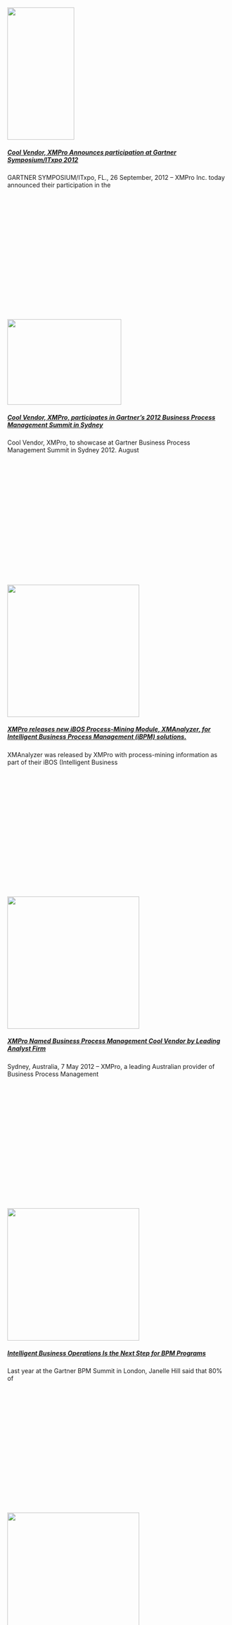 <div class="large-9 col">
<div id="post-list">
<div class="row large-columns-3 medium-columns- small-columns-1">
<div class="col post-item">
<div class="col-inner">
<div class="box box-text-bottom box-blog-post has-hover">
<div class="box-image">
<div class="image-cover" style="padding-top:56%;">
<a aria-label="Cool Vendor, XMPro Announces participation at Gartner Symposium/ITxpo 2012" class="plain" href="https://xmpro.com/cool-vendor-xmpro-announces-participation-at-gartner-symposiumitxpo-2012/">
<img height="300" src="https://xmpro.com/wp-content/uploads/2012/09/Gartner-Symposium-ITxpo_Orlando_Brochure-152x300-1.png" width="152"/>
 </a>
</div>
</div>
<div class="box-text text-center">
<div class="box-text-inner blog-post-inner">
<h5 class="post-title is-large">
<a class="plain" href="https://xmpro.com/cool-vendor-xmpro-announces-participation-at-gartner-symposiumitxpo-2012/">Cool Vendor, XMPro Announces participation at Gartner Symposium/ITxpo 2012</a>
</h5>
<div class="is-divider"></div>
<p class="from_the_blog_excerpt">
GARTNER SYMPOSIUM/ITxpo, FL., 26 September, 2012 – XMPro Inc. today announced their participation in the </p>
</div>
</div>
</div>
</div>
</div><div class="col post-item">
<div class="col-inner">
<div class="box box-text-bottom box-blog-post has-hover">
<div class="box-image">
<div class="image-cover" style="padding-top:56%;">
<a aria-label="Cool Vendor, XMPro, participates in Gartner’s 2012 Business Process Management Summit in Sydney" class="plain" href="https://xmpro.com/cool-vendor-xmpro-participates-in-gartners-2012-business-process-management-summit-in-sydney/">
<img height="194" src="https://xmpro.com/wp-content/uploads/2012/08/XMPro-Stand-Gartner-Symposium.jpg" width="259"/>
 </a>
</div>
</div>
<div class="box-text text-center">
<div class="box-text-inner blog-post-inner">
<h5 class="post-title is-large">
<a class="plain" href="https://xmpro.com/cool-vendor-xmpro-participates-in-gartners-2012-business-process-management-summit-in-sydney/">Cool Vendor, XMPro, participates in Gartner’s 2012 Business Process Management Summit in Sydney</a>
</h5>
<div class="is-divider"></div>
<p class="from_the_blog_excerpt">
Cool Vendor, XMPro, to showcase at Gartner Business Process Management Summit in Sydney 2012. August </p>
</div>
</div>
</div>
</div>
</div><div class="col post-item">
<div class="col-inner">
<div class="box box-text-bottom box-blog-post has-hover">
<div class="box-image">
<div class="image-cover" style="padding-top:56%;">
<a aria-label="XMPro releases new iBOS Process-Mining Module, XMAnalyzer, for Intelligent Business Process Management (iBPM) solutions." class="plain" href="https://xmpro.com/xmpro-releases-new-ibos-process-mining-module-xmanalyzer/">
<img height="300" src="https://xmpro.com/wp-content/uploads/2020/04/Company-Profile-300x300.png" width="300"/>
 </a>
</div>
</div>
<div class="box-text text-center">
<div class="box-text-inner blog-post-inner">
<h5 class="post-title is-large">
<a class="plain" href="https://xmpro.com/xmpro-releases-new-ibos-process-mining-module-xmanalyzer/">XMPro releases new iBOS Process-Mining Module, XMAnalyzer, for Intelligent Business Process Management (iBPM) solutions.</a>
</h5>
<div class="is-divider"></div>
<p class="from_the_blog_excerpt">
XMAnalyzer was released by XMPro with process-mining information as part of their iBOS (Intelligent Business </p>
</div>
</div>
</div>
</div>
</div><div class="col post-item">
<div class="col-inner">
<div class="box box-text-bottom box-blog-post has-hover">
<div class="box-image">
<div class="image-cover" style="padding-top:56%;">
<a aria-label="XMPro Named Business Process Management Cool Vendor by Leading Analyst Firm" class="plain" href="https://xmpro.com/xmpro-cool-vendor-press-release/">
<img height="300" src="https://xmpro.com/wp-content/uploads/2020/04/Company-Profile-300x300.png" width="300"/>
 </a>
</div>
</div>
<div class="box-text text-center">
<div class="box-text-inner blog-post-inner">
<h5 class="post-title is-large">
<a class="plain" href="https://xmpro.com/xmpro-cool-vendor-press-release/">XMPro Named Business Process Management Cool Vendor by Leading Analyst Firm</a>
</h5>
<div class="is-divider"></div>
<p class="from_the_blog_excerpt">
Sydney, Australia, 7 May 2012 – XMPro, a leading Australian provider of Business Process Management </p>
</div>
</div>
</div>
</div>
</div><div class="col post-item">
<div class="col-inner">
<div class="box box-text-bottom box-blog-post has-hover">
<div class="box-image">
<div class="image-cover" style="padding-top:56%;">
<a aria-label="Intelligent Business Operations Is the Next Step for BPM Programs" class="plain" href="https://xmpro.com/intelligent-business-operations-is-the-next-step-for-bpm-programs/">
<img height="300" src="https://xmpro.com/wp-content/uploads/2020/04/Company-Profile-300x300.png" width="300"/>
 </a>
</div>
</div>
<div class="box-text text-center">
<div class="box-text-inner blog-post-inner">
<h5 class="post-title is-large">
<a class="plain" href="https://xmpro.com/intelligent-business-operations-is-the-next-step-for-bpm-programs/">Intelligent Business Operations Is the Next Step for BPM Programs</a>
</h5>
<div class="is-divider"></div>
<p class="from_the_blog_excerpt">
Last year at the Gartner BPM Summit in London, Janelle Hill said that 80% of </p>
</div>
</div>
</div>
</div>
</div><div class="col post-item">
<div class="col-inner">
<div class="box box-text-bottom box-blog-post has-hover">
<div class="box-image">
<div class="image-cover" style="padding-top:56%;">
<a aria-label="XMPro makes sense of “IBO” in the world of “BPM” and “BI” with iBOS" class="plain" href="https://xmpro.com/xmpro-makes-sense-of-ibo-in-the-world-of-bpm-and-bi-with-ibos/">
<img height="300" src="https://xmpro.com/wp-content/uploads/2020/04/Company-Profile-300x300.png" width="300"/>
 </a>
</div>
</div>
<div class="box-text text-center">
<div class="box-text-inner blog-post-inner">
<h5 class="post-title is-large">
<a class="plain" href="https://xmpro.com/xmpro-makes-sense-of-ibo-in-the-world-of-bpm-and-bi-with-ibos/">XMPro makes sense of “IBO” in the world of “BPM” and “BI” with iBOS</a>
</h5>
<div class="is-divider"></div>
<p class="from_the_blog_excerpt">
XMPro makes sense of “IBO” in the world of “BPM” and “BI” with iBOS – </p>
</div>
</div>
</div>
</div>
</div><div class="col post-item">
<div class="col-inner">
<div class="box box-text-bottom box-blog-post has-hover">
<div class="box-image">
<div class="image-cover" style="padding-top:56%;">
<a aria-label="XMPro to participate as a sponsor at Gartner Symposium / ITxpo 2011" class="plain" href="https://xmpro.com/xmpro-to-participate-as-a-sponsor-at-gartner-symposium-itxpo-2011/">
<img height="300" src="https://xmpro.com/wp-content/uploads/2020/04/Company-Profile-300x300.png" width="300"/>
 </a>
</div>
</div>
<div class="box-text text-center">
<div class="box-text-inner blog-post-inner">
<h5 class="post-title is-large">
<a class="plain" href="https://xmpro.com/xmpro-to-participate-as-a-sponsor-at-gartner-symposium-itxpo-2011/">XMPro to participate as a sponsor at Gartner Symposium / ITxpo 2011</a>
</h5>
<div class="is-divider"></div>
<p class="from_the_blog_excerpt">
XMPro to participate as a sponsor at the Gartner Symposium/ITxpo, Gold Coast, 14 – 17 </p>
</div>
</div>
</div>
</div>
</div><div class="col post-item">
<div class="col-inner">
<div class="box box-text-bottom box-blog-post has-hover">
<div class="box-image">
<div class="image-cover" style="padding-top:56%;">
<a aria-label="XMPro, A Solution Provider at the Gartner BPM Summit in Sydney" class="plain" href="https://xmpro.com/xmpro-a-solution-provider-at-the-gartner-bpm-summit-in-sydney/">
<img height="300" src="https://xmpro.com/wp-content/uploads/2020/04/Company-Profile-300x300.png" width="300"/>
 </a>
</div>
</div>
<div class="box-text text-center">
<div class="box-text-inner blog-post-inner">
<h5 class="post-title is-large">
<a class="plain" href="https://xmpro.com/xmpro-a-solution-provider-at-the-gartner-bpm-summit-in-sydney/">XMPro, A Solution Provider at the Gartner BPM Summit in Sydney</a>
</h5>
<div class="is-divider"></div>
<p class="from_the_blog_excerpt">
XMPro identified as a key BPM solution provider of unstructured processes at the Gartner Business </p>
</div>
</div>
</div>
</div>
</div><div class="col post-item">
<div class="col-inner">
<div class="box box-text-bottom box-blog-post has-hover">
<div class="box-image">
<div class="image-cover" style="padding-top:56%;">
<a aria-label="XMPro Assists Companies in Addressing Process Problems" class="plain" href="https://xmpro.com/xmpro-assists-companies-in-addressing-process-problems/">
<img height="300" src="https://xmpro.com/wp-content/uploads/2020/04/Company-Profile-300x300.png" width="300"/>
 </a>
</div>
</div>
<div class="box-text text-center">
<div class="box-text-inner blog-post-inner">
<h5 class="post-title is-large">
<a class="plain" href="https://xmpro.com/xmpro-assists-companies-in-addressing-process-problems/">XMPro Assists Companies in Addressing Process Problems</a>
</h5>
<div class="is-divider"></div>
<p class="from_the_blog_excerpt">
2nd June 2011 – Sydney Australia: XMPro Pty Ltd successfully addresses a noticeable pain point for </p>
</div>
</div>
</div>
</div>
</div><div class="col post-item">
<div class="col-inner">
<div class="box box-text-bottom box-blog-post has-hover">
<div class="box-image">
<div class="image-cover" style="padding-top:56%;">
<a aria-label="XMPro and Gartner Collaborate for Sydney Summit" class="plain" href="https://xmpro.com/xmpro-and-gartner-collaborate-for-sydney-summit/">
<img height="38" src="https://xmpro.com/wp-content/uploads/2011/05/bpm11_banner_468x60-300x38.gif" width="300"/>
 </a>
</div>
</div>
<div class="box-text text-center">
<div class="box-text-inner blog-post-inner">
<h5 class="post-title is-large">
<a class="plain" href="https://xmpro.com/xmpro-and-gartner-collaborate-for-sydney-summit/">XMPro and Gartner Collaborate for Sydney Summit</a>
</h5>
<div class="is-divider"></div>
<p class="from_the_blog_excerpt">
18th May 2011, Sydney – Following the latest announcement of XMPro’s participation as a sponsor at </p>
</div>
</div>
</div>
</div>
</div><div class="col post-item">
<div class="col-inner">
<div class="box box-text-bottom box-blog-post has-hover">
<div class="box-image">
<div class="image-cover" style="padding-top:56%;">
<a aria-label="Incident &amp; Hazard Management HR Process Increases Effectiveness by 25% with XMPro" class="plain" href="https://xmpro.com/incident-hazard-management-hr-process-increases-effectiveness-by-25-with-xmpro/">
<img height="300" src="https://xmpro.com/wp-content/uploads/2020/04/Company-Profile-300x300.png" width="300"/>
 </a>
</div>
</div>
<div class="box-text text-center">
<div class="box-text-inner blog-post-inner">
<h5 class="post-title is-large">
<a class="plain" href="https://xmpro.com/incident-hazard-management-hr-process-increases-effectiveness-by-25-with-xmpro/">Incident &amp; Hazard Management HR Process Increases Effectiveness by 25% with XMPro</a>
</h5>
<div class="is-divider"></div>
<p class="from_the_blog_excerpt">
May 2011 – A public sector customer implements an Incident and Hazard Management process as </p>
</div>
</div>
</div>
</div>
</div><div class="col post-item">
<div class="col-inner">
<div class="box box-text-bottom box-blog-post has-hover">
<div class="box-image">
<div class="image-cover" style="padding-top:56%;">
<a aria-label="XMPro To Participate As Sponsor At The Gartner BPM Summit 2011" class="plain" href="https://xmpro.com/xmpro-to-participate-as-sponsor-at-the-gartner-bpm-summit-2011/">
<img height="38" src="https://xmpro.com/wp-content/uploads/2011/04/bpm11_banner_468x60-300x38.gif" width="300"/>
 </a>
</div>
</div>
<div class="box-text text-center">
<div class="box-text-inner blog-post-inner">
<h5 class="post-title is-large">
<a class="plain" href="https://xmpro.com/xmpro-to-participate-as-sponsor-at-the-gartner-bpm-summit-2011/">XMPro To Participate As Sponsor At The Gartner BPM Summit 2011</a>
</h5>
<div class="is-divider"></div>
<p class="from_the_blog_excerpt">
19th April 2011, Sydney – XMPro Pty Ltd is proud to announce their participation as a </p>
</div>
</div>
</div>
</div>
</div></div>
<ul class="page-numbers nav-pagination links text-center"><li><a class="prev page-number" href="https://xmpro.com/category/news/page/12/"><i class="icon-angle-left"></i></a></li><li><a class="page-number" href="https://xmpro.com/category/news/page/1/">1</a></li><li><span class="page-number dots">…</span></li><li><a class="page-number" href="https://xmpro.com/category/news/page/10/">10</a></li><li><a class="page-number" href="https://xmpro.com/category/news/page/11/">11</a></li><li><a class="page-number" href="https://xmpro.com/category/news/page/12/">12</a></li><li><span aria-current="page" class="page-number current">13</span></li><li><a class="page-number" href="https://xmpro.com/category/news/page/14/">14</a></li><li><a class="next page-number" href="https://xmpro.com/category/news/page/14/"><i class="icon-angle-right"></i></a></li></ul> </div>
</div>